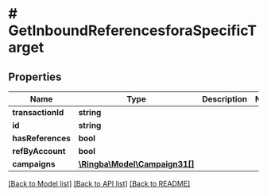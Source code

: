 # # GetInboundReferencesforaSpecificTarget

## Properties

Name | Type | Description | Notes
------------ | ------------- | ------------- | -------------
**transactionId** | **string** |  |
**id** | **string** |  |
**hasReferences** | **bool** |  |
**refByAccount** | **bool** |  |
**campaigns** | [**\Ringba\Model\Campaign31[]**](Campaign31.md) |  |

[[Back to Model list]](../../README.md#models) [[Back to API list]](../../README.md#endpoints) [[Back to README]](../../README.md)
